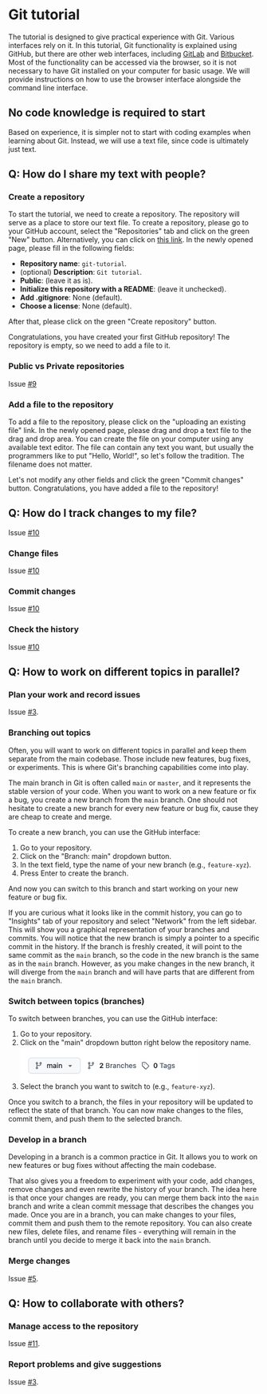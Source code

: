 # Git tutorial

The tutorial is designed to give practical experience with Git.
Various interfaces rely on it. 
In this tutorial, Git functionality is explained using GitHub, but there are other web interfaces, including [GitLab](https://about.gitlab.com/) and [Bitbucket](https://bitbucket.org/product/).
Most of the functionality can be accessed via the browser, so it is not necessary to have Git installed on your computer for basic usage.
We will provide instructions on how to use the browser interface alongside the command line interface.

## No code knowledge is required to start

Based on experience, it is simpler not to start with coding examples when learning about Git.
Instead, we will use a text file, since code is ultimately just text.


## Q: How do I share my text with people?

### Create a repository

To start the tutorial, we need to create a repository.
The repository will serve as a place to store our text file.
To create a repository, please go to your GitHub account, select the "Repositories" tab and click on the green "New" button.
Alternatively, you can click on [this link](https://github.com/new).
In the newly opened page, please fill in the following fields:
- **Repository name**: `git-tutorial`.
- (optional) **Description**: `Git tutorial`.
- **Public**: (leave it as is).
- **Initialize this repository with a README**: (leave it unchecked).
- **Add .gitignore**: None (default).
- **Choose a license**: None (default).

After that, please click on the green "Create repository" button.

Congratulations, you have created your first GitHub repository!
The repository is empty, so we need to add a file to it.

### Public vs Private repositories

Issue [#9](https://github.com/empa-scientific-it/how-to-git/issues/9)

### Add a file to the repository
To add a file to the repository, please click on the "uploading an existing file" link.
In the newly opened page, please drag and drop a text file to the drag and drop area.
You can create the file on your computer using any available text editor.
The file can contain any text you want, but usually the programmers like to put "Hello, World!", so let's follow the tradition.
The filename does not matter.

Let's not modify any other fields and click the green "Commit changes" button.
Congratulations, you have added a file to the repository!

## Q: How do I track changes to my file?

Issue [#10](https://github.com/empa-scientific-it/how-to-git/issues/10)

### Change files

Issue [#10](https://github.com/empa-scientific-it/how-to-git/issues/10)

### Commit changes

Issue [#10](https://github.com/empa-scientific-it/how-to-git/issues/10)

### Check the history

Issue [#10](https://github.com/empa-scientific-it/how-to-git/issues/10)

## Q: How to work on different topics in parallel?

### Plan your work and record issues

Issue [#3](https://github.com/empa-scientific-it/how-to-git/issues/3).

### Branching out topics

Often, you will want to work on different topics in parallel and keep them separate from the main codebase.
Those include new features, bug fixes, or experiments.
This is where Git's branching capabilities come into play.

The main branch in Git is often called `main` or `master`, and it represents the stable version of your code.
When you want to work on a new feature or fix a bug, you create a new branch from the `main` branch.
One should not hesitate to create a new branch for every new feature or bug fix, cause they are cheap to create and merge.

To create a new branch, you can use the GitHub interface:
1. Go to your repository.
2. Click on the "Branch: main" dropdown button.
3. In the text field, type the name of your new branch (e.g., `feature-xyz`).
4. Press Enter to create the branch.

And now you can switch to this branch and start working on your new feature or bug fix.

If you are curious what it looks like in the commit history, you can go to "Insights" tab of your repository and select "Network" from the left sidebar.
This will show you a graphical representation of your branches and commits.
You will notice that the new branch is simply a pointer to a specific commit in the history.
If the branch is freshly created, it will point to the same commit as the `main` branch, so the code in the new branch is the same as in the `main` branch.
However, as you make changes in the new branch, it will diverge from the `main` branch and will have parts that are different from the `main` branch.

### Switch between topics (branches)

To switch between branches, you can use the GitHub interface:
1. Go to your repository.
2. Click on the "main" dropdown button right below the repository name.
![Branch dropdown example](images/branch-dropdown.png)
3. Select the branch you want to switch to (e.g., `feature-xyz`).

Once you switch to a branch, the files in your repository will be updated to reflect the state of that branch.
You can now make changes to the files, commit them, and push them to the selected branch.

### Develop in a branch

Developing in a branch is a common practice in Git.
It allows you to work on new features or bug fixes without affecting the main codebase.

That also gives you a freedom to experiment with your code, add changes, remove changes and even rewrite the history of your branch.
The idea here is that once your changes are ready, you can merge them back into the `main` branch and write a clean commit message that describes the changes you made.
Once you are in a branch, you can make changes to your files, commit them and push them to the remote repository.
You can also create new files, delete files, and rename files - everything will remain in the branch until you decide to merge it back into the `main` branch.


### Merge changes

Issue [#5](https://github.com/empa-scientific-it/how-to-git/issues/5).

## Q: How to collaborate with others?

### Manage access to the repository

Issue [#11](https://github.com/empa-scientific-it/how-to-git/issues/11).


### Report problems and give suggestions

Issue [#3](https://github.com/empa-scientific-it/how-to-git/issues/3).


